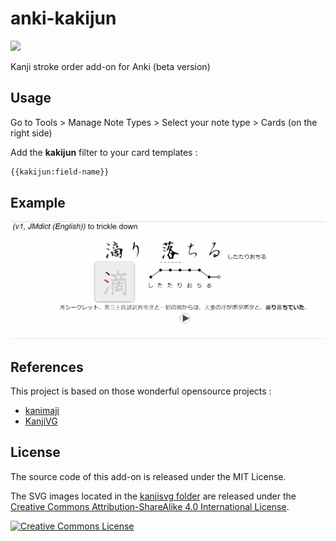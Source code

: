 # anki-kakijun

<a title="Rate on AnkiWeb" href="https://ankiweb.net/shared/info/1250448937"><img src="https://glutanimate.com/logos/ankiweb-rate.svg"></a>

Kanji stroke order add-on for Anki (beta version)

## Usage 

Go to Tools > Manage Note Types > Select your note type > Cards (on the right side)

Add the **kakijun** filter to your card templates :

```html
{{kakijun:field-name}}
```

## Example 

![Animated example](images/example.gif "Animated example")

## References

This project is based on those wonderful opensource projects :

+ [kanimaji](https://github.com/maurimo/kanimaji)
+ [KanjiVG](https://github.com/KanjiVG/kanjivg)

## License

The source code of this add-on is released under the MIT License.

The SVG images located in the [kanjisvg folder](https://github.com/midse/anki-kakijun/blob/master/kanjisvg) are released under the <a rel="license" href="http://creativecommons.org/licenses/by-sa/4.0/">Creative Commons Attribution-ShareAlike 4.0 International License</a>. 

<a rel="license" href="http://creativecommons.org/licenses/by-sa/4.0/"><img alt="Creative Commons License" style="border-width:0" src="https://i.creativecommons.org/l/by-sa/4.0/88x31.png" /></a>